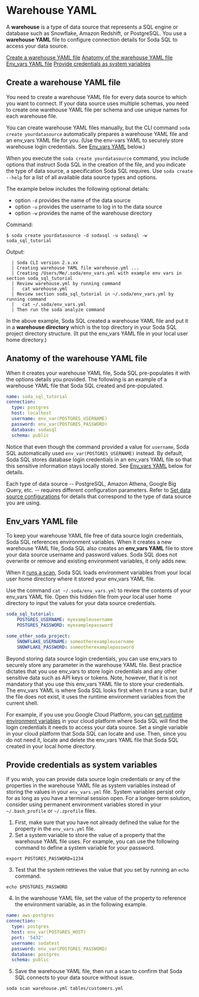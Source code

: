 # Warehouse YAML

A **warehouse** is a type of data source that represents a SQL engine or database such as Snowflake, Amazon Redshift, or PostgreSQL. You use a **warehouse YAML** file to configure connection details for Soda SQL to access your data source.

[Create a warehouse YAML file](#create-a-warehouse-yaml-file)
[Anatomy of the warehouse YAML file](#anatomy-of-the-warehouse-yaml-file)
[Env_vars YAML file](#env_vars-yaml-file)
[Provide credentials as system variables](#provide-credentials-as-system-variables)<br />


## Create a warehouse YAML file

You need to create a warehouse YAML file for every data source to which you want to connect. If your data source uses multiple schemas, you need to create one warehouse YAML file per schema and use unique names for each warehouse file.

You can create warehouse YAML files manually, but the CLI command `soda create yourdatasource` automatically prepares a warehouse YAML file and an env_vars YAML file for you. (Use the env-vars YAML to securely store warehouse login credentials. See [Env_vars YAML](#env_vars-yaml-file) below.)

When you execute the `soda create yourdatasource` command, you include options that instruct Soda SQL in the creation of the file, and you indicate the type of data source, a specification Soda SQL requires. Use `soda create --help` for a list of all available data source types and options.

The example below includes the following optional details:
* option `-d` provides the name of the data source
* option `-u` provides the username to log in to the data source
* option `-w` provides the name of the warehouse directory


Command:
```shell
$ soda create yourdatasource -d sodasql -u sodasql -w soda_sql_tutorial
```
Output:
```shell
  | Soda CLI version 2.x.xx
  | Creating warehouse YAML file warehouse.yml ...
  | Creating /Users/Me/.soda/env_vars.yml with example env vars in section soda_sql_tutorial
  | Review warehouse.yml by running command
  |   cat warehouse.yml
  | Review section soda_sql_tutorial in ~/.soda/env_vars.yml by running command
  |   cat ~/.soda/env_vars.yml
  | Then run the soda analyze command
```

In the above example, Soda SQL created a warehouse YAML file and put it in a **warehouse directory** which is the top directory in your Soda SQL project directory structure. (It put the env_vars YAML file in your local user home directory.)


## Anatomy of the warehouse YAML file

When it creates your warehouse YAML file, Soda SQL pre-populates it with the options details you provided. The following is an example of a warehouse YAML file that Soda SQL created and pre-populated.

```yaml
name: soda_sql_tutorial
connection:
  type: postgres
  host: localhost
  username: env_var(POSTGRES_USERNAME)
  password: env_var(POSTGRES_PASSWORD)
  database: sodasql
  schema: public
```

Notice that even though the command provided a value for `username`, Soda SQL automatically used `env_var(POSTGRES_USERNAME)` instead. By default, Soda SQL stores database login credentials in an env_vars YAML file so that this sensitive information stays locally stored. See [Env_vars YAML](#env_vars-yaml-file) below for details.

Each type of data source -- PostgreSQL, Amazon Athena, Google Big Query, etc. -- requires different configuration parameters. Refer to [Set data source configurations](/docs/soda-sql/warehouse_types.md) for details that correspond to the type of data source you are using.


## Env_vars YAML file

To keep your warehouse YAML file free of data source login credentials, Soda SQL references environment variables. When it creates a new warehouse YAML file, Soda SQL also creates an **env_vars YAML** file to store your data source username and password values. Soda SQL does not overwrite or remove and existing environment variables, it only adds new.

When it [runs a scan](/docs/soda-sql/scan.md#run-a-scan-in-soda-sql), Soda SQL loads environment variables from your local user home directory where it stored your env_vars YAML file. 

Use the command `cat ~/.soda/env_vars.yml` to review the contents of your env_vars YAML file. Open this hidden file from your local user home directory to input the values for your data source credentials.

```yaml
soda_sql_tutorial:
    POSTGRES_USERNAME: myexampleusername
    POSTGRES_PASSWORD: myexamplepassword

some_other_soda_project:
    SNOWFLAKE_USERNAME: someotherexampleusername
    SNOWFLAKE_PASSWORD: someotherexamplepassword
```

Beyond storing data source login credentials, you can use env_vars to securely store any parameter in the warehouse YAML file. Best practice dictates that you use env_vars to store login credentials and any other sensitive data such as API keys or tokens. Note, however, that it is not mandatory that you use this env_vars YAML file to store your credentials. The env_vars YAML is where Soda SQL looks first when it runs a scan, but if the file does not exist, it uses the runtime environment variables from the current shell. 

For example, if you use you Google Cloud Platform, you can [set runtime environment variables](https://cloud.google.com/functions/docs/env-var) in your cloud platform where Soda SQL will find the login credentials it needs to access your data source. Set a single variable in your cloud platform that Soda SQL can locate and use. Then, since you do not need it, locate and delete the env_vars YAML file that Soda SQL created in your local home directory.

## Provide credentials as system variables

If you wish, you can provide data source login credentials or any of the properties in the warehouse YAML file as system variables instead of storing the values in your `env_vars.yml` file. System variables persist only for as long as you have a terminal session open. For a longer-term solution, consider using permanent environment variables stored in your `~/.bash_profile` or `~/.zprofile` files.

1. First, make sure that you have not already defined the value for the property in the `env_vars.yml` file. 
2. Set a system variable to store the value of a property that the warehouse YAML file uses. For example, you can use the following command to define a system variable for your password.  
```shell
export POSTGRES_PASSWORD=1234
```
3. Test that the system retrieves the value that you set by running an `echo` command. 
```shell
echo $POSTGRES_PASSWORD
```
4. In the warehouse YAML file, set the value of the property to reference the environment variable, as in the following example.
```yaml
name: aws-postgres
connection:
  type: postgres
  host: env_var(POSTGRES_HOST)
  port: '5432'
  username: sodatest
  password: env_var(POSTGRES_PASSWORD)
  database: postgres
  schema: public
```
5. Save the warehouse YAML file, then run a scan to confirm that Soda SQL connects to your data source without issue.
```shell
soda scan warehouse.yml tables/customers.yml
```

